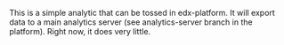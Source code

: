 This is a simple analytic that can be tossed in edx-platform. It will
export data to a main analytics server (see analytics-server branch in
the platform). Right now, it does very little.